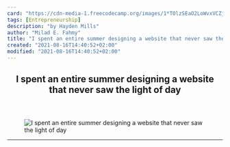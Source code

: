 ```yaml
---
card: "https://cdn-media-1.freecodecamp.org/images/1*TOlzSEaO2LoWvxVCZjTvWg.png"
tags: [Entrepreneurship]
description: "by Hayden Mills"
author: "Milad E. Fahmy"
title: "I spent an entire summer designing a website that never saw the light of day"
created: "2021-08-16T14:40:52+02:00"
modified: "2021-08-16T14:40:52+02:00"
---
```

<div class="site-wrapper">
<main id="site-main" class="site-main outer">
<div class="inner">
<article class="post-full post tag-entrepreneurship tag-web-development tag-programming tag-technology tag-life-lessons ">
<header class="post-full-header">
<h1 class="post-full-title">I spent an entire summer designing a website that never saw the light of day</h1>
</header>
<figure class="post-full-image">
<picture>
<source media="(max-width: 700px)" sizes="1px" srcset="data:image/gif;base64,R0lGODlhAQABAIAAAAAAAP///yH5BAEAAAAALAAAAAABAAEAAAIBRAA7 1w">
<source media="(min-width: 701px)" sizes="(max-width: 800px) 400px,
(max-width: 1170px) 700px,
1400px" srcset="https://cdn-media-1.freecodecamp.org/images/1*TOlzSEaO2LoWvxVCZjTvWg.png 300w,
https://cdn-media-1.freecodecamp.org/images/1*TOlzSEaO2LoWvxVCZjTvWg.png 600w,
https://cdn-media-1.freecodecamp.org/images/1*TOlzSEaO2LoWvxVCZjTvWg.png 1000w,
https://cdn-media-1.freecodecamp.org/images/1*TOlzSEaO2LoWvxVCZjTvWg.png 2000w">
<img onerror="this.style.display='none'" src="https://cdn-media-1.freecodecamp.org/images/1*TOlzSEaO2LoWvxVCZjTvWg.png" alt="I spent an entire summer designing a website that never saw the light of day">
</picture>
</figure>
<section class="post-full-content">
<div class="post-content medium-migrated-article">
</div>
<hr>
</section>
</article>
</div>
</main>
</div>
<!-- Google Tag Manager (noscript) -->
<!-- End Google Tag Manager (noscript) -->
